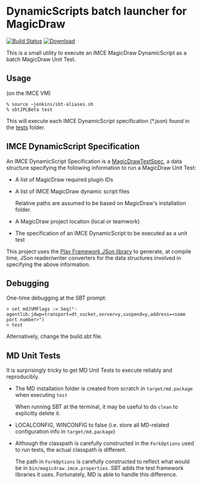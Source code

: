 # DynamicScripts batch launcher for MagicDraw

[![Build Status](https://travis-ci.org/TIWG/imce.magicdraw.dynamicscripts.batch.svg?branch=master)](https://travis-ci.org/TIWG/imce.magicdraw.dynamicscripts.batch)
 [ ![Download](https://api.bintray.com/packages/tiwg/org.omg.tiwg/imce.magicdraw.dynamicscripts.batch/images/download.svg) ](https://bintray.com/tiwg/org.omg.tiwg/imce.magicdraw.dynamicscripts.batch/_latestVersion)

This is a small utility to execute an IMCE MagicDraw DynamicScript as a batch MagicDraw Unit Test.

## Usage

(on the IMCE VM)

```
% source ~jenkins/sbt-aliases.sh
% sbtJPLBeta test
```

This will execute each IMCE DynamicScript specification (*.json) found in the [tests](tests) folder.

## IMCE DynamicScript Specification

An IMCE DynamicScript Specification is
a [MagicDrawTestSpec](src/test/scala/gov/nasa/jpl/imce/magicdraw/dynamicscripts/batch/json/MagicDrawTestSpec.scala),
a data structure specifying the following information to run a MagicDraw Unit Test:
 - A list of MagicDraw required plugin IDs
 - A list of IMCE MagicDraw dynamic script files

   Relative paths are assumed to be based on MagicDraw's installation folder.

 - A MagicDraw project location (local or teamwork)

 - The specification of an IMCE DynamicScript to be executed as a unit test


This project uses the [Play Framework JSon library](https://www.playframework.com/documentation/2.5.x/ScalaJson) to
generate, at compile time, JSon reader/writer converters for the data structures involved in
specifying the above information.

## Debugging

One-time debugging at the SBT prompt:

```
> set mdJVMFlags := Seq("-agentlib:jdwp=transport=dt_socket,server=y,suspend=y,address=<some port number>")
> test
```

Alternatively, change the build.sbt file.

## MD Unit Tests

It is surprisingly tricky to get MD Unit Tests to execute reliably and reproducibly.

- The MD installation folder is created from scratch in `target/md.package` when executing `test`

  When running SBT at the terminal, it may be useful to do `clean` to explicitly delete it.

- LOCALCONFIG, WINCONFIG to false (i.e. store all MD-related configuration info in `target/md.package`)

- Although the classpath is carefully constructed in the `ForkOptions` used to run tests, the actual classpath is different.

  The path in `ForkOptions` is carefully constructed to reflect what would be in `bin/magicdraw.imce.properties`.
  SBT adds the test framework libraries it uses. Fortunately, MD is able to handle this difference.
